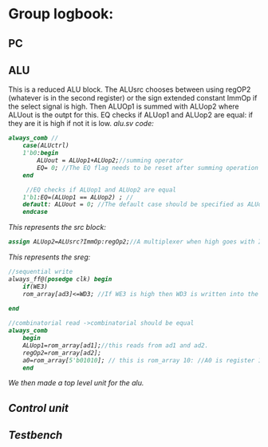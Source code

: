 # Group logbook: 

## PC



## ALU
This is a reduced ALU block. The ALUsrc chooses between using regOP2 (whatever is in the second register) or the sign extended constant ImmOp if the select signal is high. Then ALUOp1 is summed with ALUop2 where ALUout is the outpt for this. EQ checks if ALUop1 and ALUop2 are equal: if they are it is high if not it is low. <i>alu.sv code<i>: 
```sv
always_comb //
    case(ALUctrl)
    1'b0:begin
        ALUout = ALUop1+ALUop2;//summing operator
        EQ= 0; //The EQ flag needs to be reset after summing operation otherwise it will keep previous value 
    end

     //EQ checks if ALUop1 and ALUop2 are equal 
    1'b1:EQ=(ALUop1 == ALUop2) ; //
    default: ALUout = 0; //The default case should be specified as ALUout as 0
    endcase

```
<I>This represents the src block:
```sv
assign ALUop2=ALUsrc?ImmOp:regOp2;//A multiplexer when high goes with ImmOp otherwise goes to regOp2. 
```
<i> This represents the sreg:
````sv
//sequential write
always_ff@(posedge clk) begin
    if(WE3)
    rom_array[ad3]<=WD3; //If WE3 is high then WD3 is written into the position on ad3.
    
end 

//combinatorial read ->combinatorial should be equal
always_comb
    begin
    ALUop1=rom_array[ad1];//this reads from ad1 and ad2.
    regOp2=rom_array[ad2];
    a0=rom_array[5'b01010]; // this is rom_array 10: //A0 is register 10: abi name, risc v abi: application binary interface
    end
````
We then made a top level unit for the alu.
## Control unit


## Testbench